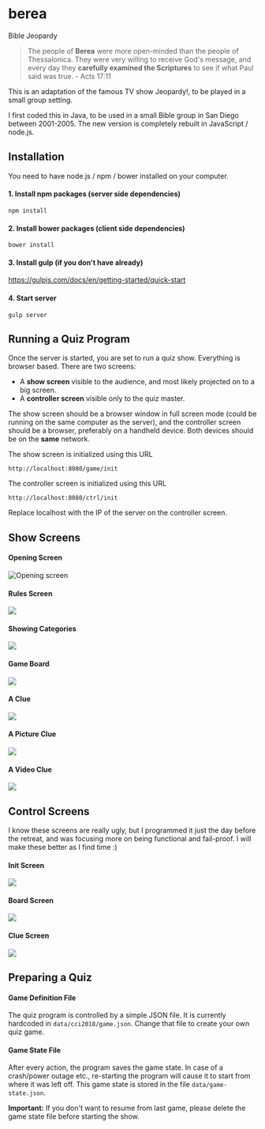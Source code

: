 # berea
Bible Jeopardy

> The people of **Berea** were more open-minded than the people of Thessalonica. They were very willing to receive God's message, and every day they **carefully examined the Scriptures** to see if what Paul said was true. - Acts 17:11 

This is an adaptation of the famous TV show Jeopardy!, to be played in a small group setting.

I first coded this in Java, to be used in a small Bible group in San Diego between 2001-2005. 
The new version is completely rebuilt in JavaScript / node.js.

## Installation

You need to have node.js / npm / bower installed on your computer. 

#### 1. Install npm packages (server side dependencies)
`npm install`

#### 2. Install bower packages (client side dependencies)
`bower install`

#### 3. Install gulp (if you don't have already)

https://gulpjs.com/docs/en/getting-started/quick-start

#### 4. Start server

`gulp server`

## Running a Quiz Program
Once the server is started, you are set to run a quiz show. Everything is browser based. 
There are two screens:
- A **show screen** visible to the audience, and most likely projected on to a big screen.
- A **controller screen** visible only to the quiz master.

The show screen should be a browser window in full screen mode 
(could be running on the same computer as the server), and the controller 
screen should be a browser, preferably on a handheld device. Both devices should be on the
**same** network.

The show screen is initialized using this URL

`http://localhost:8080/game/init`

The controller screen is initialized using this URL

`http://localhost:8080/ctrl/init`

Replace localhost with the IP of the server on the controller screen.

## Show Screens

#### Opening Screen
![Opening screen](docs/opening.png)

#### Rules Screen
![](docs/scr1.png)

#### Showing Categories
![](docs/scr2.png)

#### Game Board
![](docs/scr3.png)

#### A Clue
![](docs/scr4.png)

#### A Picture Clue
![](docs/scr5.png)

#### A Video Clue
![](docs/scr6.png)

## Control Screens
I know these screens are really ugly, but I programmed it just the day before the retreat, 
and was focusing more on being functional and fail-proof. I will make these better as I find time :)

#### Init Screen
![](docs/ctrl-init.png)

#### Board Screen
![](docs/ctrl-board.png)

#### Clue Screen
![](docs/ctrl-question.png)

## Preparing a Quiz

#### Game Definition File
The quiz program is controlled by a simple JSON file. It is currently hardcoded in `data/cci2018/game.json`.
Change that file to create your own quiz game.

#### Game State File
After every action, the program saves the game state. In case of a crash/power outage etc.,
re-starting the program will cause it to start from where it was left off. This game state is 
stored in the file `data/game-state.json`.

**Important:** If you don't want to resume from last game, please delete the game state file before starting the show.
